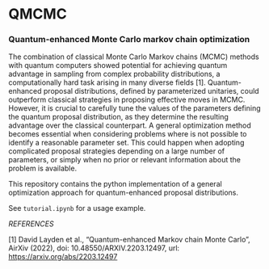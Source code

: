 # QMCMC

### Quantum-enhanced Monte Carlo markov chain optimization

The combination of classical Monte Carlo Markov chains (MCMC) methods with quantum computers showed potential for achieving quantum advantage in sampling from complex probability distributions, a computationally hard task arising in many diverse fields [1]. Quantum-enhanced proposal distributions, defined by parameterized unitaries, could outperform classical strategies in proposing effective moves in MCMC. However, it is crucial to carefully tune the values of the parameters defining the quantum proposal distribution, as they determine the resulting advantage over the classical counterpart. A general optimization method becomes essential when considering problems where is not possible to identify a reasonable parameter set. This could happen when adopting complicated proposal strategies depending on a large number of parameters, or simply when no prior or relevant information about the problem is available.


This repository contains the python implementation of a general optimization approach for quantum-enhanced proposal distributions.

See ```tutorial.ipynb``` for a usage example.

*REFERENCES*

[1] David Layden et al., “Quantum-enhanced Markov chain Monte Carlo”, AirXiv (2022),
doi: 10.48550/ARXIV.2203.12497, url: https://arxiv.org/abs/2203.12497
